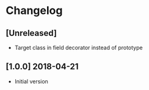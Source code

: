 # Changelog

## [Unreleased]

- Target class in field decorator instead of prototype

## [1.0.0] 2018-04-21

- Initial version
